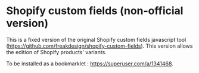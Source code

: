 # Shopify custom fields (non-official version)

This is a fixed version of the original Shopify custom fields javascript tool (https://github.com/freakdesign/shopify-custom-fields).
This version allows the edition of Shopify products' variants.

To be installed as a bookmarklet : https://superuser.com/a/1341468.

